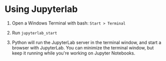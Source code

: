 # Using Jupyterlab

1.  Open a Windows Terminal with bash:  `Start > Terminal`

2.  Run `jupyterlab_start`

3.  Python will run the JupyterLab server in the terminal window, and start a browser with JupyterLab.  You can minimize the terminal window, but keep it running while you're working on Jupyter Notebooks.



